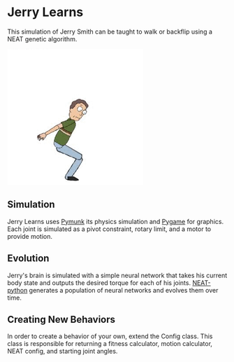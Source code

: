 # Jerry Learns #
This simulation of Jerry Smith can be taught to walk or backflip using a NEAT genetic algorithm.

![asdf](backflip.gif)

## Simulation ##
Jerry Learns uses [Pymunk](http://www.pymunk.org/en/latest/) its physics simulation and [Pygame](https://www.pygame.org)
 for graphics. Each joint is simulated as a pivot constraint, rotary limit, and a motor to provide motion. 
 
## Evolution ##
Jerry's brain is simulated with a simple neural network that takes his current body state and outputs the desired torque
for each of his joints. [NEAT-python](http://neat-python.readthedocs.io/en/latest/) generates a population of neural 
networks and evolves them over time.

## Creating New Behaviors ##
In order to create a behavior of your own, extend the Config class. This class is responsible for returning a fitness 
calculator, motion calculator, NEAT config, and starting joint angles.
